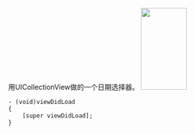 用UICollectionView做的一个日期选择器。
<img style="width:93px;height:166px" src="http://ot2j75j31.bkt.clouddn.com/image/SmartDatePicker.gif">
```
- (void)viewDidLoad
{
    [super viewDidLoad];
}
```